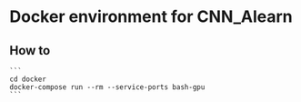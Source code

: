 # Docker environment for CNN_Alearn


## How to

    ```
    cd docker
    docker-compose run --rm --service-ports bash-gpu
    ```
